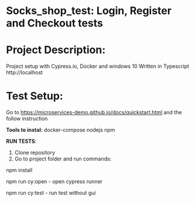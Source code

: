 # Socks_shop_test: Login, Register and Checkout tests


# Project Description:
Project setup with Cypress.io, Docker and windows 10
Written in Typescript
http://localhost

# Test Setup:
Go to  https://microservices-demo.github.io/docs/quickstart.html and the follow instruction

**Tools to instal:**
docker-compose
nodejs
npm

**RUN TESTS**:

1. Clone repository
2. Go to project folder and run commands:

  npm install
  
  npm run cy:open - open cypress runner
  
  npm run cy:test - run test without gui




